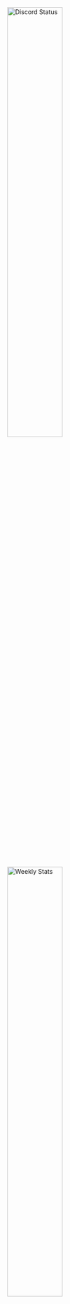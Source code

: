 <a href="https://discord.com/users/205130563424616450" target="_blank">
	<img width="50%" alt="Discord Status" src="https://lanyard.cnrad.dev/api/205130563424616450?bg=1f1f1f&borderRadius=5px">
</a>
<a href="https://wakatime.com/@Smidul" target="_blank">
	<img width="50%" alt="Weekly Stats" src="https://github-readme-stats.vercel.app/api/wakatime?username=Smidul&border_radius=5px&theme=dark&bg_color=1f1f1f&border_color=1f1f1f&icon_color=58a6ff&show_icons=true&disable_animations=true&custom_title=Weekly%20Stats">
</a>
